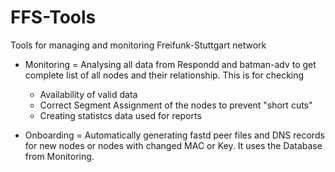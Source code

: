 # FFS-Tools
Tools for managing and monitoring Freifunk-Stuttgart network

* Monitoring = Analysing all data from Respondd and batman-adv to get complete list of all nodes and their relationship. This is for checking
  - Availability of valid data
  - Correct Segment Assignment of the nodes to prevent "short cuts"
  - Creating statistcs data used for reports
  
* Onboarding = Automatically generating fastd peer files and DNS records for new nodes or nodes with changed MAC or Key. It uses the Database from Monitoring.
